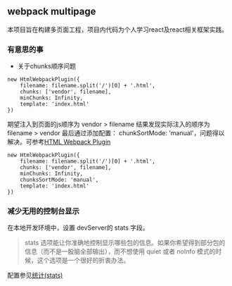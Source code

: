 ## webpack multipage
本项目旨在构建多页面工程，项目内代码为个人学习react及react相关框架实践。

### 有意思的事

+ 关于chunks顺序问题
```
new HtmlWebpackPlugin({
    filename: filename.split('/')[0] + '.html',
    chunks: ['vendor', filename],
    minChunks: Infinity,
    template: 'index.html'
})
```
期望注入到页面的js顺序为 vendor > filename
结果发现实际注入的顺序为 filename > vendor
最后通过添加配置： chunkSortMode: 'manual'，问题得以解决。可参考[HTML Webpack Plugin](https://github.com/jantimon/html-webpack-plugin)
```
new HtmlWebpackPlugin({
    filename: filename.split('/')[0] + '.html',
    chunks: ['vendor', filename],
    minChunks: Infinity,
    chunksSortMode: 'manual',
    template: 'index.html'
})
```

### 减少无用的控制台显示

在本地开发环境中，设置 devServer的 stats 字段。
>stats 选项能让你准确地控制显示哪些包的信息。如果你希望得到部分包的信息（而不是一股脑全部输出），而不想使用 quiet 或者 noInfo 模式的时候，这个选项是一个很好的折衷办法。

配置参见[统计(stats)](https://doc.webpack-china.org/configuration/stats/#stats)
